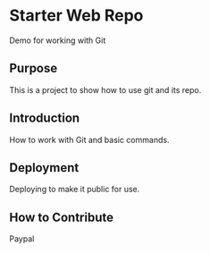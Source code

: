 # Starter Web Repo

Demo for working with Git 

## Purpose

This is a project to show how to use git and its repo.

## Introduction

How to work with Git and basic commands.

## Deployment

Deploying to make it public for use.

## How to Contribute

Paypal